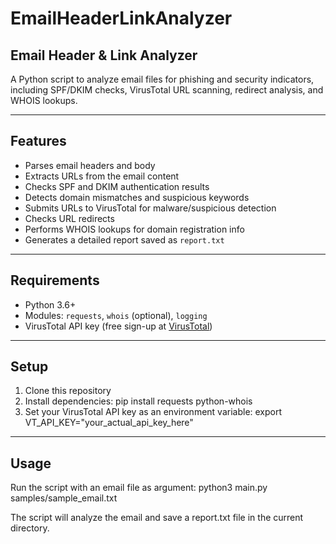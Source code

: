# EmailHeaderLinkAnalyzer
## Email Header & Link Analyzer

A Python script to analyze email files for phishing and security indicators, including SPF/DKIM checks, VirusTotal URL scanning, redirect analysis, and WHOIS lookups.

---
## Features

- Parses email headers and body
- Extracts URLs from the email content
- Checks SPF and DKIM authentication results
- Detects domain mismatches and suspicious keywords
- Submits URLs to VirusTotal for malware/suspicious detection
- Checks URL redirects
- Performs WHOIS lookups for domain registration info
- Generates a detailed report saved as `report.txt`

---
## Requirements

- Python 3.6+
- Modules: `requests`, `whois` (optional), `logging`
- VirusTotal API key (free sign-up at [VirusTotal](https://www.virustotal.com))

---
## Setup

1. Clone this repository
2. Install dependencies:
   pip install requests python-whois
3. Set your VirusTotal API key as an environment variable:
   export VT_API_KEY="your_actual_api_key_here"

---
## Usage
Run the script with an email file as argument:
python3 main.py samples/sample_email.txt

The script will analyze the email and save a report.txt file in the current directory.
